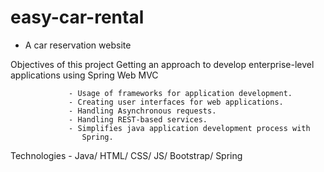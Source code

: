 # easy-car-rental

- A car reservation website


Objectives of this project
Getting an approach to develop enterprise-level applications using Spring Web MVC 

                 - Usage of frameworks for application development. 
                 - Creating user interfaces for web applications. 
                 - Handling Asynchronous requests. 
                 - Handling REST-based services. 
                 - Simplifies java application development process with 
                    Spring.
Technologies - Java/ HTML/ CSS/ JS/ Bootstrap/ Spring

